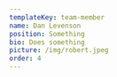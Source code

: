 ```yaml
---
templateKey: team-member
name: Dan Levenson
position: Something
bio: Does something
picture: /img/robert.jpeg
order: 4
---
```


